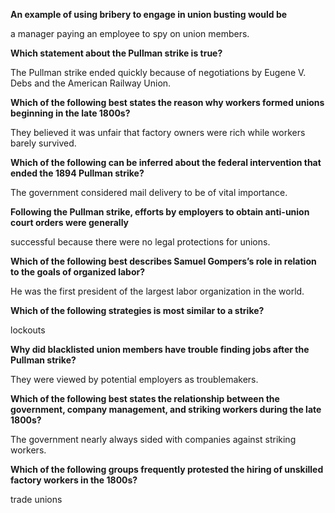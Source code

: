**An example of using bribery to engage in union busting would be**

a manager paying an employee to spy on union members.

**Which statement about the Pullman strike is true?**

The Pullman strike ended quickly because of negotiations by Eugene V. Debs and the American Railway Union.

**Which of the following best states the reason why workers formed unions beginning in the late 1800s?**

They believed it was unfair that factory owners were rich while workers barely survived.

**Which of the following can be inferred about the federal intervention that ended the 1894 Pullman strike?**

The government considered mail delivery to be of vital importance.

**Following the Pullman strike, efforts by employers to obtain anti-union court orders were generally**

successful because there were no legal protections for unions.

**Which of the following best describes Samuel Gompers’s role in relation to the goals of organized labor?**

He was the first president of the largest labor organization in the world.

**Which of the following strategies is most similar to a strike?**

lockouts

**Why did blacklisted union members have trouble finding jobs after the Pullman strike?**

They were viewed by potential employers as troublemakers.

**Which of the following best states the relationship between the government, company management, and striking workers during the late 1800s?**

The government nearly always sided with companies against striking workers.

**Which of the following groups frequently protested the hiring of unskilled factory workers in the 1800s?**

trade unions
